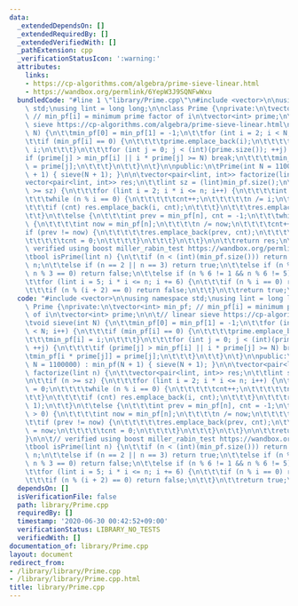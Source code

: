 ```yaml
---
data:
  _extendedDependsOn: []
  _extendedRequiredBy: []
  _extendedVerifiedWith: []
  _pathExtension: cpp
  _verificationStatusIcon: ':warning:'
  attributes:
    links:
    - https://cp-algorithms.com/algebra/prime-sieve-linear.html
    - https://wandbox.org/permlink/6YepW3J9SQNFwWxu
  bundledCode: "#line 1 \"library/Prime.cpp\"\n#include <vector>\n\nusing namespace\
    \ std;\nusing lint = long long;\n\nclass Prime {\nprivate:\n\tvector<int> min_pf;\
    \ // min_pf[i] = minimum prime factor of i\n\tvector<int> prime;\n\n\t// linear\
    \ sieve https://cp-algorithms.com/algebra/prime-sieve-linear.html\n\tvoid sieve(int\
    \ N) {\n\t\tmin_pf[0] = min_pf[1] = -1;\n\t\tfor (int i = 2; i < N; i++) {\n\t\
    \t\tif (min_pf[i] == 0) {\n\t\t\t\tprime.emplace_back(i);\n\t\t\t\tmin_pf[i] =\
    \ i;\n\t\t\t}\n\t\t\tfor (int j = 0; j < (int)(prime.size()); ++j) {\n\t\t\t\t\
    if (prime[j] > min_pf[i] || i * prime[j] >= N) break;\n\t\t\t\tmin_pf[i * prime[j]]\
    \ = prime[j];\n\t\t\t}\n\t\t}\n\t}\n\npublic:\n\tPrime(int N = 1100000) : min_pf(N\
    \ + 1) { sieve(N + 1); }\n\n\tvector<pair<lint, int>> factorize(lint n) {\n\t\t\
    vector<pair<lint, int>> res;\n\t\tlint sz = (lint)min_pf.size();\n\n\t\tif (n\
    \ >= sz) {\n\t\t\tfor (lint i = 2; i * i <= n; i++) {\n\t\t\t\tint cnt = 0;\n\t\
    \t\t\twhile (n % i == 0) {\n\t\t\t\t\tcnt++;\n\t\t\t\t\tn /= i;\n\t\t\t\t}\n\t\
    \t\t\tif (cnt) res.emplace_back(i, cnt);\n\t\t\t}\n\t\t\tres.emplace_back(n, 1);\n\
    \t\t}\n\t\telse {\n\t\t\tint prev = min_pf[n], cnt = -1;\n\t\t\twhile (n > 0)\
    \ {\n\t\t\t\tint now = min_pf[n];\n\t\t\t\tn /= now;\n\t\t\t\tcnt++;\n\t\t\t\t\
    if (prev != now) {\n\t\t\t\t\tres.emplace_back(prev, cnt);\n\t\t\t\t\tprev = now;\n\
    \t\t\t\t\tcnt = 0;\n\t\t\t\t}\n\t\t\t}\n\t\t}\n\n\t\treturn res;\n\t}\n\n\t//\
    \ verified using boost miller_rabin_test https://wandbox.org/permlink/6YepW3J9SQNFwWxu\n\
    \tbool isPrime(lint n) {\n\t\tif (n < (int)(min_pf.size())) return min_pf[n] ==\
    \ n;\n\t\telse if (n == 2 || n == 3) return true;\n\t\telse if (n % 2 == 0 ||\
    \ n % 3 == 0) return false;\n\t\telse if (n % 6 != 1 && n % 6 != 5) return false;\n\
    \t\tfor (lint i = 5; i * i <= n; i += 6) {\n\t\t\tif (n % i == 0) return false;\n\
    \t\t\tif (n % (i + 2) == 0) return false;\n\t\t}\n\t\treturn true;\n\t}\n};\n"
  code: "#include <vector>\n\nusing namespace std;\nusing lint = long long;\n\nclass\
    \ Prime {\nprivate:\n\tvector<int> min_pf; // min_pf[i] = minimum prime factor\
    \ of i\n\tvector<int> prime;\n\n\t// linear sieve https://cp-algorithms.com/algebra/prime-sieve-linear.html\n\
    \tvoid sieve(int N) {\n\t\tmin_pf[0] = min_pf[1] = -1;\n\t\tfor (int i = 2; i\
    \ < N; i++) {\n\t\t\tif (min_pf[i] == 0) {\n\t\t\t\tprime.emplace_back(i);\n\t\
    \t\t\tmin_pf[i] = i;\n\t\t\t}\n\t\t\tfor (int j = 0; j < (int)(prime.size());\
    \ ++j) {\n\t\t\t\tif (prime[j] > min_pf[i] || i * prime[j] >= N) break;\n\t\t\t\
    \tmin_pf[i * prime[j]] = prime[j];\n\t\t\t}\n\t\t}\n\t}\n\npublic:\n\tPrime(int\
    \ N = 1100000) : min_pf(N + 1) { sieve(N + 1); }\n\n\tvector<pair<lint, int>>\
    \ factorize(lint n) {\n\t\tvector<pair<lint, int>> res;\n\t\tlint sz = (lint)min_pf.size();\n\
    \n\t\tif (n >= sz) {\n\t\t\tfor (lint i = 2; i * i <= n; i++) {\n\t\t\t\tint cnt\
    \ = 0;\n\t\t\t\twhile (n % i == 0) {\n\t\t\t\t\tcnt++;\n\t\t\t\t\tn /= i;\n\t\t\
    \t\t}\n\t\t\t\tif (cnt) res.emplace_back(i, cnt);\n\t\t\t}\n\t\t\tres.emplace_back(n,\
    \ 1);\n\t\t}\n\t\telse {\n\t\t\tint prev = min_pf[n], cnt = -1;\n\t\t\twhile (n\
    \ > 0) {\n\t\t\t\tint now = min_pf[n];\n\t\t\t\tn /= now;\n\t\t\t\tcnt++;\n\t\t\
    \t\tif (prev != now) {\n\t\t\t\t\tres.emplace_back(prev, cnt);\n\t\t\t\t\tprev\
    \ = now;\n\t\t\t\t\tcnt = 0;\n\t\t\t\t}\n\t\t\t}\n\t\t}\n\n\t\treturn res;\n\t\
    }\n\n\t// verified using boost miller_rabin_test https://wandbox.org/permlink/6YepW3J9SQNFwWxu\n\
    \tbool isPrime(lint n) {\n\t\tif (n < (int)(min_pf.size())) return min_pf[n] ==\
    \ n;\n\t\telse if (n == 2 || n == 3) return true;\n\t\telse if (n % 2 == 0 ||\
    \ n % 3 == 0) return false;\n\t\telse if (n % 6 != 1 && n % 6 != 5) return false;\n\
    \t\tfor (lint i = 5; i * i <= n; i += 6) {\n\t\t\tif (n % i == 0) return false;\n\
    \t\t\tif (n % (i + 2) == 0) return false;\n\t\t}\n\t\treturn true;\n\t}\n};\n"
  dependsOn: []
  isVerificationFile: false
  path: library/Prime.cpp
  requiredBy: []
  timestamp: '2020-06-30 00:42:52+09:00'
  verificationStatus: LIBRARY_NO_TESTS
  verifiedWith: []
documentation_of: library/Prime.cpp
layout: document
redirect_from:
- /library/library/Prime.cpp
- /library/library/Prime.cpp.html
title: library/Prime.cpp
---
```

